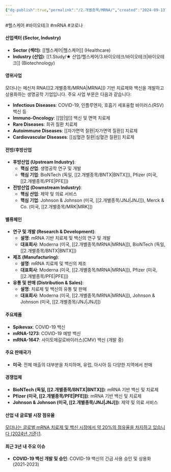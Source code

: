 ```yaml
---
{"dg-publish":true,"permalink":"/2.개별종목/MRNA/","created":"2024-09-13T10:26:07.267+09:00","updated":"2025-06-03T20:06:00.215+09:00"}
---
```


#헬스케어 #바이오테크 #mRNA #코로나 

#### 산업섹터 (Sector, Industry)

- **Sector (섹터)**: [[헬스케어\|헬스케어]] (Healthcare)
- **Industry (산업)**: [[1.Study/★ 산업/헬스케어/3.바이오테크/바이오테크\|바이오테크]] (Biotechnology)

#### 영위사업

모더나는 메신저 RNA([[2.개별종목/MRNA\|MRNA]]) 기반 치료제와 백신을 개발하고 상용화하는 생명공학 기업입니다. 주요 사업 부문은 다음과 같습니다:

- **Infectious Diseases**: COVID-19, 인플루엔자, 호흡기 세포융합 바이러스(RSV) 백신 등
- **Immuno-Oncology**: [[암\|암]] 백신 및 면역 치료제
- **Rare Diseases**: 희귀 질환 치료제
- **Autoimmune Diseases**: [[자가면역 질환\|자가면역 질환]] 치료제
- **Cardiovascular Diseases**: [[심혈관 질환\|심혈관 질환]] 치료제

#### 전방/후방산업

- **후방산업 (Upstream Industry)**:
    - **핵심 산업**: 생명공학 연구 및 개발
    - **핵심 기업**: BioNTech (독일, [[2.개별종목/BNTX\|BNTX]]), Pfizer (미국, [[2.개별종목/PFE\|PFE]])
- **전방산업 (Downstream Industry)**:
    - **핵심 산업**: 제약 및 의료 서비스
    - **핵심 기업**: Johnson & Johnson (미국, [[2.개별종목/JNJ\|JNJ]]), Merck & Co. (미국, [[2.개별종목/MRK\|MRK]])

#### 밸류체인

- **연구 및 개발 (Research & Development)**:
    - **설명**: mRNA 기반 치료제 및 백신의 연구 및 개발
    - **대표회사**: Moderna (미국, [[2.개별종목/MRNA\|MRNA]]), BioNTech (독일, [[2.개별종목/BNTX\|BNTX]])
- **제조 (Manufacturing)**:
    - **설명**: mRNA 치료제 및 백신의 제조
    - **대표회사**: Moderna (미국, [[2.개별종목/MRNA\|MRNA]]), Pfizer (미국, [[2.개별종목/PFE\|PFE]])
- **유통 및 판매 (Distribution & Sales)**:
    - **설명**: 치료제 및 백신의 유통 및 판매
    - **대표회사**: Moderna (미국, [[2.개별종목/MRNA\|MRNA]]), Johnson & Johnson (미국, [[2.개별종목/JNJ\|JNJ]])

#### 주요제품

- **Spikevax**: COVID-19 백신
- **mRNA-1273**: COVID-19 예방 백신
- **mRNA-1647**: 사이토메갈로바이러스(CMV) 백신 (개발 중)

#### 주요 판매국가

- **미국**: 전체 매출의 대부분을 차지하며, 유럽, 아시아 등 다양한 지역에서 판매

#### 경쟁업체

- **BioNTech (독일, [[2.개별종목/BNTX\|BNTX]])**: mRNA 기반 백신 및 치료제
- **Pfizer (미국, [[2.개별종목/PFE\|PFE]])**: mRNA 기반 백신 및 치료제
- **Johnson & Johnson (미국, [[2.개별종목/JNJ\|JNJ]])**: 제약 및 의료 서비스

#### 산업 내 글로벌 시장 점유율

[모더나는 글로벌 mRNA 치료제 및 백신 시장에서 약 20%의 점유율을 차지하고 있습니다 (2024년 기준)](https://www.grandviewresearch.com/industry-analysis/mrna-therapeutics-market-report)[1](https://www.grandviewresearch.com/industry-analysis/mrna-therapeutics-market-report).

#### 최근 3년 내 주요 이슈

- **COVID-19 백신 개발 및 승인**: COVID-19 백신의 긴급 사용 승인 및 상용화 (2021-2023)